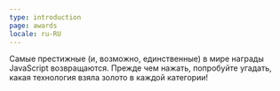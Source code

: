 ```yaml
---
type: introduction
page: awards
locale: ru-RU
---
```


Самые престижные (и, возможно, единственные) в мире награды JavaScript возвращаются. Прежде чем нажать, попробуйте угадать, какая технология взяла золото в каждой категории!
